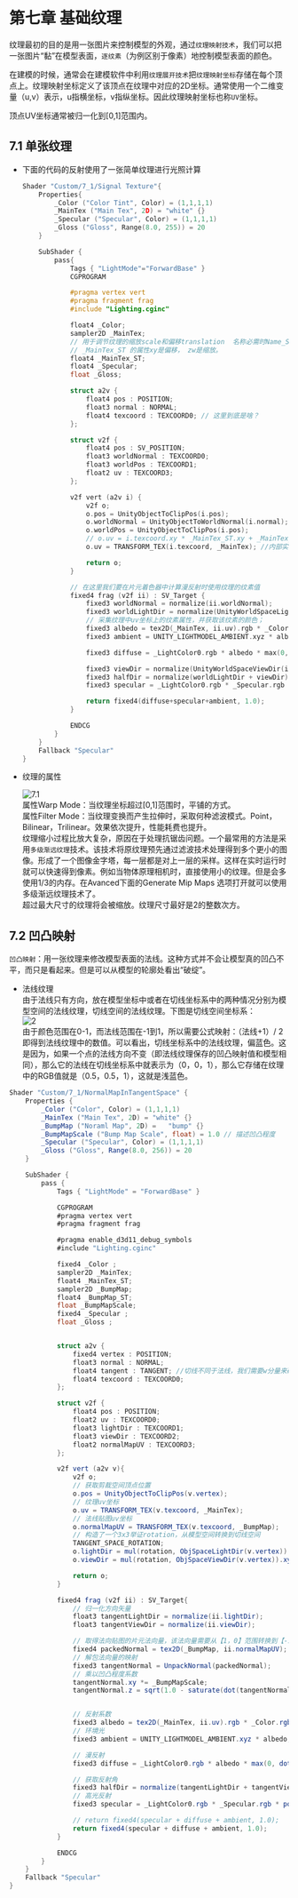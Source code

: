 # 第七章 基础纹理

纹理最初的目的是用一张图片来控制模型的外观，通过`纹理映射技术`，我们可以把一张图片“黏”在模型表面，`逐纹素`（为例区别于像素）地控制模型表面的颜色。  

在建模的时候，通常会在建模软件中利用`纹理展开技术`把`纹理映射坐标`存储在每个顶点上。纹理映射坐标定义了该顶点在纹理中对应的2D坐标。通常使用一个二维变量（u,v）表示，u指横坐标，v指纵坐标。因此纹理映射坐标也称`UV`坐标。  

顶点UV坐标通常被归一化到[0,1]范围内。

## 7.1 单张纹理  

* 下面的代码的反射使用了一张简单纹理进行光照计算  

    ```cpp
    Shader "Custom/7_1/Signal Texture"{
        Properties{
            _Color ("Color Tint", Color) = (1,1,1,1)
            _MainTex ("Main Tex", 2D) = "white" {}
            _Specular ("Specular", Color) = (1,1,1,1)
            _Gloss ("Gloss", Range(8.0, 255)) = 20
        }

        SubShader {
            pass{
                Tags { "LightMode"="ForwardBase" }
                CGPROGRAM

                #pragma vertex vert
                #pragma fragment frag
                #include "Lighting.cginc"

                float4 _Color;
                sampler2D _MainTex;
                // 用于调节纹理的缩放scale和偏移translation  名称必需时Name_ST格式
                // _MainTex_ST 的属性xy是偏移， zw是缩放。
                float4 _MainTex_ST;
                float4 _Specular;
                float _Gloss;

                struct a2v {
                    float4 pos : POSITION;
                    float3 normal : NORMAL;
                    float4 texcoord : TEXCOORD0; // 这里到底是啥？
                };

                struct v2f {
                    float4 pos : SV_POSITION;
                    float3 worldNormal : TEXCOORD0;
                    float3 worldPos : TEXCOORD1;
                    float2 uv : TEXCOORD3;
                };

                v2f vert (a2v i) {
                    v2f o;
                    o.pos = UnityObjectToClipPos(i.pos);
                    o.worldNormal = UnityObjectToWorldNormal(i.normal);
                    o.worldPos = UnityObjectToClipPos(i.pos);
                    // o.uv = i.texcoord.xy * _MainTex_ST.xy + _MainTex_ST.zw;
                    o.uv = TRANSFORM_TEX(i.texcoord, _MainTex); //内部实现用到了ST，但是这里传值用纹理名。其内部实现就是上面注释掉的代码

                    return o;
                }

                // 在这里我们要在片元着色器中计算漫反射时使用纹理的纹素值
                fixed4 frag (v2f ii) : SV_Target {
                    fixed3 worldNormal = normalize(ii.worldNormal);
                    fixed3 worldLightDir = normalize(UnityWorldSpaceLightDir(ii.worldPos));
                    // 采集纹理中uv坐标上的纹素属性，并获取该纹素的颜色；
                    fixed3 albedo = tex2D(_MainTex, ii.uv).rgb * _Color.rgb;
                    fixed3 ambient = UNITY_LIGHTMODEL_AMBIENT.xyz * albedo;

                    fixed3 diffuse = _LightColor0.rgb * albedo * max(0, dot(worldNormal, worldLightDir));

                    fixed3 viewDir = normalize(UnityWorldSpaceViewDir(ii.worldPos));
                    fixed3 halfDir = normalize(worldLightDir + viewDir);
                    fixed3 specular = _LightColor0.rgb * _Specular.rgb * pow(max(0, dot(worldNormal, halfDir)), _Gloss);

                    return fixed4(diffuse+specular+ambient, 1.0);
                }

                ENDCG
            }
        }
        Fallback "Specular"
    }
    ```

* 纹理的属性  

    ![7.1](./IMG/7章/纹理属性面板.PNG)  
    属性Warp Mode：当纹理坐标超过[0,1]范围时，平铺的方式。  
    属性Filter Mode：当纹理变换而产生拉伸时，采取何种滤波模式。Point，Bilinear，Trilinear。效果依次提升，性能耗费也提升。  
    纹理缩小过程比放大复杂，原因在于处理抗锯齿问题。一个最常用的方法是采用`多级渐远纹理`技术。该技术将原纹理预先通过滤波技术处理得到多个更小的图像。形成了一个图像金字塔，每一层都是对上一层的采样。这样在实时运行时就可以快速得到像素。例如当物体原理相机时，直接使用小的纹理。但是会多使用1/3的内存。在Avanced下面的Generate Mip Maps 选项打开就可以使用多级渐远纹理技术了。  
    超过最大尺寸的纹理将会被缩放。纹理尺寸最好是2的整数次方。  

## 7.2 凹凸映射

`凹凸映射`：用一张纹理来修改模型表面的法线。这种方式并不会让模型真的凹凸不平，而只是看起来。但是可以从模型的轮廓处看出“破绽”。  

* 法线纹理  
    由于法线只有方向，放在模型坐标中或者在切线坐标系中的两种情况分别为模型空间的法线纹理，切线空间的法线纹理。下图是切线空间坐标系：  
    ![2](./IMG/7章/切线空间坐标系.PNG)  
    由于颜色范围在0-1，而法线范围在-1到1，所以需要公式映射：（法线+1）/ 2即得到法线纹理中的数值。可以看出，切线坐标系中的法线纹理，偏蓝色。这是因为，如果一个点的法线方向不变（即法线纹理保存的凹凸映射值和模型相同），那么它的法线在切线坐标系中就表示为（0，0，1），那么它存储在纹理中的RGB值就是（0.5，0.5，1），这就是浅蓝色。  

```cs
Shader "Custom/7_1/NormalMapInTangentSpace" {
    Properties {
        _Color ("Color", Color) = (1,1,1,1)
        _MainTex ("Main Tex", 2D) = "white" {}
        _BumpMap ("Noraml Map", 2D) =   "bump" {}
        _BumpMapScale ("Bump Map Scale", float) = 1.0 // 描述凹凸程度
        _Specular ("Specular", Color) = (1,1,1,1)
        _Gloss ("Gloss", Range(8.0, 256)) = 20 
    }

    SubShader { 
        pass {
            Tags { "LightMode" = "ForwardBase" }

            CGPROGRAM
            #pragma vertex vert
            #pragma fragment frag

            #pragma enable_d3d11_debug_symbols
            #include "Lighting.cginc"

            fixed4 _Color ;
            sampler2D _MainTex;
            float4 _MainTex_ST;
            sampler2D _BumpMap;
            float4 _BumpMap_ST;
            float _BumpMapScale; 
            fixed4 _Specular ;
            float _Gloss ;


            struct a2v {
                fixed4 vertex : POSITION;
                float3 normal : NORMAL;
                float4 tangent : TANGENT; //切线不同于法线，我们需要w分量来确定副切线方向，所以是四维
                float4 texcoord : TEXCOORD0;
            };

            struct v2f {
                float4 pos : POSITION;
                float2 uv : TEXCOORD0;
                float3 lightDir : TEXCOORD1;
                float3 viewDir : TEXCOORD2;
                float2 normalMapUV : TEXCOORD3;
            };

            v2f vert (a2v v){
                v2f o; 
                // 获取剪裁空间顶点位置
                o.pos = UnityObjectToClipPos(v.vertex);
                // 纹理uv坐标
                o.uv = TRANSFORM_TEX(v.texcoord, _MainTex);
                // 法线贴图uv坐标
                o.normalMapUV = TRANSFORM_TEX(v.texcoord, _BumpMap);
                // 构造了一个3x3举证rotation，从模型空间转换到切线空间
                TANGENT_SPACE_ROTATION;
                o.lightDir = mul(rotation, ObjSpaceLightDir(v.vertex)).xyz;
                o.viewDir = mul(rotation, ObjSpaceViewDir(v.vertex)).xyz;

                return o;
            }

            fixed4 frag (v2f ii) : SV_Target{
                // 归一化方向矢量
                float3 tangentLightDir = normalize(ii.lightDir);
                float3 tangentViewDir = normalize(ii.viewDir);

                // 取得法向贴图的片元法向量，该法向量需要从【1，0】范围转换到【-1，1】的范围
                fixed4 packedNormal = tex2D(_BumpMap, ii.normalMapUV);
                // 解包法向量的映射
                fixed3 tangentNormal = UnpackNormal(packedNormal);
                // 乘以凹凸程度系数
                tangentNormal.xy *= _BumpMapScale;
                tangentNormal.z = sqrt(1.0 - saturate(dot(tangentNormal.xy, tangentNormal.xy)));


                // 反射系数
                fixed3 albedo = tex2D(_MainTex, ii.uv).rgb * _Color.rgb;
                // 环境光
                fixed3 ambient = UNITY_LIGHTMODEL_AMBIENT.xyz * albedo;

                // 漫反射
                fixed3 diffuse = _LightColor0.rgb * albedo * max(0, dot(tangentNormal, tangentLightDir));

                // 获取反射角
                fixed3 halfDir = normalize(tangentLightDir + tangentViewDir);
                // 高光反射
                fixed3 specular = _LightColor0.rgb * _Specular.rgb * pow(max(0, dot(tangentNormal, halfDir)), _Gloss);

                // return fixed4(specular + diffuse + ambient, 1.0);
                return fixed4(specular + diffuse + ambient, 1.0);
            }

            ENDCG
        }
    }
    Fallback "Specular"
}
```

